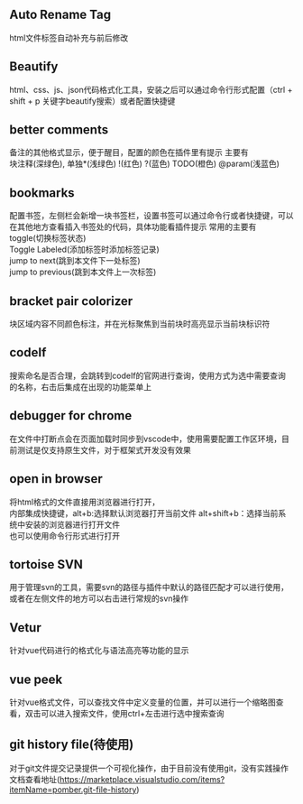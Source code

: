 ## Auto Rename  Tag

  html文件标签自动补充与前后修改

## Beautify

  html、css、js、json代码格式化工具，安装之后可以通过命令行形式配置（ctrl + shift + p  关键字beautify搜索）或者配置快捷键

## better comments

  备注的其他格式显示，便于醒目，配置的颜色在插件里有提示
  主要有  
    块注释(深绿色), 单独*(浅绿色) !(红色) ?(蓝色) TODO(橙色) @param(浅蓝色) 

## bookmarks

  配置书签，左侧栏会新增一块书签栏，设置书签可以通过命令行或者快捷键，可以在其他地方查看插入书签处的代码，具体功能看插件提示
  常用的主要有  
      toggle(切换标签状态)   
      Toggle Labeled(添加标签时添加标签记录)   
      jump to next(跳到本文件下一处标签)   
      jump to previous(跳到本文件上一次标签)  

## bracket pair colorizer
  
  块区域内容不同颜色标注，并在光标聚焦到当前块时高亮显示当前块标识符
  
## codeIf
 
  搜索命名是否合理，会跳转到codeIf的官网进行查询，使用方式为选中需要查询的名称，右击后集成在出现的功能菜单上

## debugger for chrome

  在文件中打断点会在页面加载时同步到vscode中，使用需要配置工作区环境，目前测试是仅支持原生文件，对于框架式开发没有效果
  
## open in browser
  将html格式的文件直接用浏览器进行打开，  
  内部集成快捷键，alt+b:选择默认浏览器打开当前文件  alt+shift+b：选择当前系统中安装的浏览器进行打开文件  
  也可以使用命令行形式进行打开

## tortoise SVN

  用于管理svn的工具，需要svn的路径与插件中默认的路径匹配才可以进行使用，或者在左侧文件的地方可以右击进行常规的svn操作
  
## Vetur

  针对vue代码进行的格式化与语法高亮等功能的显示
  
## vue peek
  
  针对vue格式文件，可以查找文件中定义变量的位置，并可以进行一个缩略图查看，双击可以进入搜索文件，使用ctrl+左击进行选中搜索查询
  
 ## git history file(待使用)
 
  对于git文件提交记录提供一个可视化操作，由于目前没有使用git，没有实践操作
  文档查看地址(https://marketplace.visualstudio.com/items?itemName=pomber.git-file-history)
  
